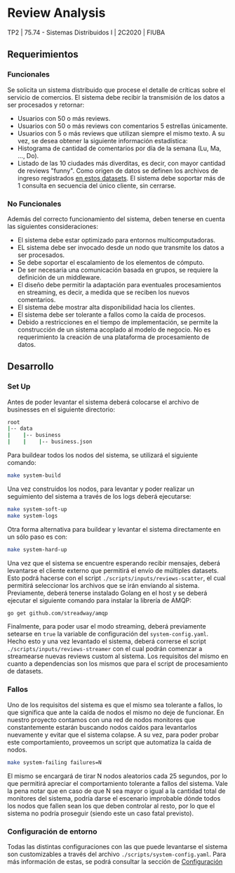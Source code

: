 # Review Analysis
TP2 | 75.74 - Sistemas Distribuidos I | 2C2020 | FIUBA

## Requerimientos 

### Funcionales

Se solicita un sistema distribuido que procese el detalle de críticas sobre el servicio de comercios. El sistema debe recibir la transmisión de los datos a ser procesados y retornar:
* Usuarios con 50 o más reviews.
* Usuarios con 50 o más reviews con comentarios 5 estrellas únicamente.
* Usuarios con 5 o más reviews que utilizan siempre el mismo texto.
A su vez, se desea obtener la siguiente información estadística:
* Histograma de cantidad de comentarios por día de la semana (Lu, Ma, ..., Do).
* Listado de las 10 ciudades más diverditas, es decir, con mayor cantidad de reviews "funny".
Como origen de datos se definen los archivos de ingreso registrados [en estos datasets](https://www.kaggle.com/pablodroca/yelp-review-analysis). El sistema debe soportar más de 1 consulta en secuencia del único cliente, sin
cerrarse.

### No Funcionales

Además del correcto funcionamiento del sistema, deben tenerse en cuenta las siguientes consideraciones:

* El sistema debe estar optimizado para entornos multicomputadoras.
* EL sistema debe ser invocado desde un nodo que transmite los datos a ser procesados.
* Se debe soportar el escalamiento de los elementos de cómputo.
* De ser necesaria una comunicación basada en grupos, se requiere la definición de un middleware.
* El diseño debe permitir la adaptación para eventuales procesamientos en streaming, es decir, a medida que se reciben los nuevos comentarios.
* El sistema debe mostrar alta disponibilidad hacia los clientes.
* El sistema debe ser tolerante a fallos como la caída de procesos.
* Debido a restricciones en el tiempo de implementación, se permite la construcción de un sistema acoplado al modelo de negocio. No es requerimiento la creación de una plataforma de procesamiento de datos.

## Desarrollo

### Set Up

Antes de poder levantar el sistema deberá colocarse el archivo de businesses en el siguiente directorio:

```bash
root
|-- data
|    |-- business
|    |    |-- business.json
```

Para buildear todos los nodos del sistema, se utilizará el siguiente comando:

```bash
make system-build
```

Una vez construidos los nodos, para levantar y poder realizar un seguimiento del sistema a través de los logs deberá ejecutarse:

```bash
make system-soft-up
make system-logs
```

Otra forma alternativa para buildear y levantar el sistema directamente en un sólo paso es con:

```bash
make system-hard-up
```

Una vez que el sistema se encuentre esperando recibir mensajes, deberá levantarse el cliente externo que permitirá el envío de múltiples datasets. Esto podrá hacerse con el script `./scripts/inputs/reviews-scatter`, el cual permitirá seleccionar los archivos que se irán enviando al sistema. Previamente, deberá tenerse instalado Golang en el host y se deberá ejecutar el siguiente comando para instalar la librería de AMQP:

```bash
go get github.com/streadway/amqp
```

Finalmente, para poder usar el modo streaming, deberá previamente setearse en `true` la variable de configuración del `system-config.yaml`. Hecho esto y una vez levantado el sistema, deberá correrse el script `./scripts/inputs/reviews-streamer` con el cual podrán comenzar a streamearse nuevas reviews custom al sistema. Los requisitos del mismo en cuanto a dependencias son los mismos que para el script de procesamiento de datasets.

### Fallos

Uno de los requisitos del sistema es que el mismo sea tolerante a fallos, lo que significa que ante la caída de nodos el mismo no deje de funcionar. En nuestro proyecto contamos con una red de nodos monitores que constantemente estarán buscando nodos caídos para levantarlos nuevamente y evitar que el sistema colapse. A su vez, para poder probar este comportamiento, proveemos un script que automatiza la caída de nodos. 

```bash
make system-failing failures=N
```

El mismo se encargará de tirar N nodos aleatorios cada 25 segundos, por lo que permitirá apreciar el comportamiento tolerante a fallos del sistema. Vale la pena notar que en caso de que N sea mayor o igual a la cantidad total de monitores del sistema, podría darse el escenario improbable dónde todos los nodos que fallen sean los que deben controlar al resto, por lo que el sistema no podría proseguir (siendo este un caso fatal previsto).

### Configuración de entorno

Todas las distintas configuraciones con las que puede levantarse el sistema son customizables a través del archivo `./scripts/system-config.yaml`. Para más información de estas, se podrá consultar la sección de [Configuración](docs/Configuration.md)
